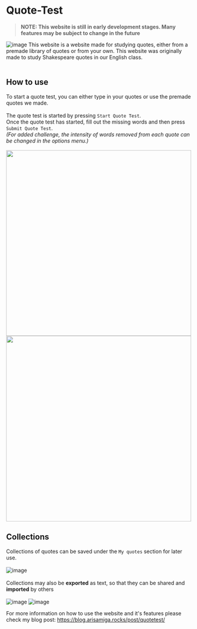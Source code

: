 # Quote-Test

> **NOTE: This website is still in early development stages. Many features may be subject to change in the future**


![image](https://github.com/Arisamiga/quote-test/assets/44126228/cb6faa9a-a470-4417-9e4c-34e0380cca37)
This website is a website made for studying quotes, either from a premade library of quotes or from your own. This website was originally made to study Shakespeare quotes in our English class.
<br>
<br>


## How to use
To start a quote test, you can either type in your quotes or use the premade quotes we made. <br>
<br>
The quote test is started by pressing `Start Quote Test`. <br>
Once the quote test has started, fill out the missing words and then press `Submit Quote Test`. <br>
*(For added challenge, the intensity of words removed from each quote can be changed in the options menu.)*<br>
<br>
<img src="https://github.com/Arisamiga/quote-test/assets/44126228/ab5ea5d7-e77f-4ada-831c-b22c395fc6a1" width=500><img src="https://github.com/Arisamiga/quote-test/assets/44126228/ed4f90d0-60f0-4eb6-a438-c3c34fbe4779" width=500> 
<br>
## Collections
Collections of quotes can be saved under the `My quotes` section for later use. <br>
<br>
![image](https://github.com/Arisamiga/quote-test/assets/44126228/329d2c70-2820-4778-a397-855fbd08acd6) <br>
<br>
Collections may also be **exported** as text, so that they can be shared and **imported** by others <br>
<br>
![image](https://github.com/Arisamiga/quote-test/assets/44126228/212e1f31-161e-4b5a-bc81-366a18e82877)
![image](https://github.com/Arisamiga/quote-test/assets/44126228/17a38c62-9485-4d7f-8356-f463b3459d5f)


For more information on how to use the website and it's features please check my blog post:
https://blog.arisamiga.rocks/post/quotetest/
